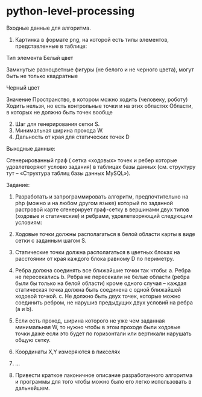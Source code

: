 python-level-processing
=======================
Входные данные для алгоритма.

1. Картинка в формате png, на которой есть типы элементов, представленные в таблице:

Тип элемента
Белый цвет

Замкнутые разноцветные фигуры (не белого и не
черного цвета), могут быть не только квадратные

Черный цвет

Значение
Пространство, в котором можно
ходить (человеку, роботу)
Ходить нельзя, но есть
контрольные точки и на этих
областях
Области, в которых не должно
быть точек вообще

2. Шаг для генерирования сетки S.
3. Минимальная ширина прохода W.
4. Дальность от края для статических точек D

Выходные данные:

Сгенерированный граф ( сетка «ходовых» точек и ребер которые удовлетворяют условю
задания) в таблицах базы данных (см. структуру тут – «Структура таблиц базы данных
MySQL»).

Задание:

1. Разработать и запрограммировать алгоритм, предпочтительно на php (можно и на любом
другом языке) который по заданной растровой карте сгенерирует граф-сетку в вершинами
двух типов (ходовые и статические) и ребрами, удовлетворяющий следующим условиям:

1. Ходовые точки должны располагаться в белой области карты в виде сетки с
заданным шагом S.
2. Статические точки должна располагаться в цветных блоках на расстоянии от края
каждого блока равному D по периметру.
3. Ребра должна соединять все ближайшие точки так чтобы:
a. Ребра не пересекались
b. Ребра не пересекали не белые области (ребра были бы только на белой
области) кроме одного случая – каждая статическая точка должна быть
соединена с одной ближайшей ходовой точкой.
c. Не должно быть двух точек, которые можно соединить ребром, не нарушив
предыдущих двух условий на ребра (а и b).
4. Если есть проход, ширина которого не уже чем заданная минимальная W, то нужно
чтобы в этом проходе были ходовые точки даже если это будет по горизонтали или
вертикали нарушать общую сетку.
5. Координаты X,Y измеряются в пикселях
6. …

2. Привести краткое лаконичное описание разработанного алгоритма и программы для
того чтобы можно было его легко использовать в дальнейшем.
